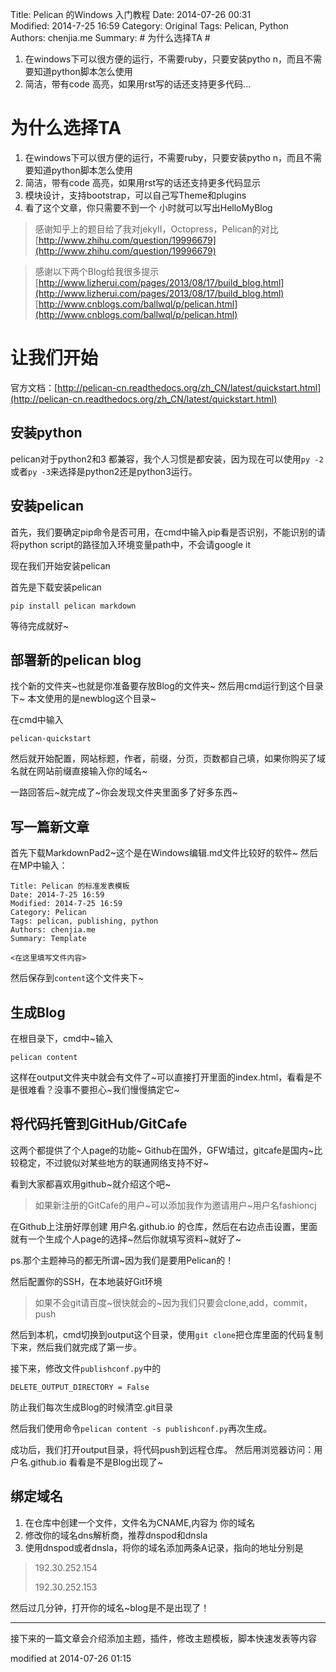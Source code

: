 Title: Pelican 的Windows 入门教程
Date: 2014-07-26 00:31  
Modified: 2014-7-25 16:59
Category: Original
Tags: Pelican, Python
Authors: chenjia.me
Summary: # 为什么选择TA #
1. 在windows下可以很方便的运行，不需要ruby，只要安装pytho	n，而且不需要知道python脚本怎么使用
2. 简洁，带有code 高亮，如果用rst写的话还支持更多代码...

# 为什么选择TA #
1. 在windows下可以很方便的运行，不需要ruby，只要安装pytho	n，而且不需要知道python脚本怎么使用
2. 简洁，带有code 高亮，如果用rst写的话还支持更多代码显示
3. 模块设计，支持bootstrap，可以自己写Theme和plugins
4. 看了这个文章，你只需要不到一个 小时就可以写出HelloMyBlog

> 感谢知乎上的题目给了我对jekyII，Octopress，Pelican的对比
> [http://www.zhihu.com/question/19996679](http://www.zhihu.com/question/19996679)

> 感谢以下两个Blog给我很多提示
> [http://www.lizherui.com/pages/2013/08/17/build_blog.html](http://www.lizherui.com/pages/2013/08/17/build_blog.html)
> [http://www.cnblogs.com/ballwql/p/pelican.html](http://www.cnblogs.com/ballwql/p/pelican.html)

# 让我们开始 #
官方文档：[http://pelican-cn.readthedocs.org/zh_CN/latest/quickstart.html](http://pelican-cn.readthedocs.org/zh_CN/latest/quickstart.html)
## 安装python ##
pelican对于python2和3 都兼容，我个人习惯是都安装，因为现在可以使用`py -2`或者`py -3`来选择是python2还是python3运行。

## 安装pelican ##
首先，我们要确定pip命令是否可用，在cmd中输入pip看是否识别，不能识别的请将python script的路径加入环境变量path中，不会请google it

现在我们开始安装pelican

首先是下载安装pelican

    pip install pelican markdown

等待完成就好~

## 部署新的pelican blog ##
找个新的文件夹~也就是你准备要存放Blog的文件夹~
然后用cmd运行到这个目录下~
本文使用的是newblog这个目录~

在cmd中输入

    pelican-quickstart

然后就开始配置，网站标题，作者，前缀，分页，页数都自己填，如果你购买了域名就在网站前缀直接输入你的域名~

一路回答后~就完成了~你会发现文件夹里面多了好多东西~

## 写一篇新文章 ##
首先下载MarkdownPad2~这个是在Windows编辑.md文件比较好的软件~
然后在MP中输入：

    Title: Pelican 的标准发表模板
    Date: 2014-7-25 16:59
    Modified: 2014-7-25 16:59
    Category: Pelican
    Tags: pelican, publishing, python
    Authors: chenjia.me
    Summary: Template
	
	<在这里填写文件内容>

然后保存到`content`这个文件夹下~

## 生成Blog ##
在根目录下，cmd中~输入

    pelican content

这样在output文件夹中就会有文件了~可以直接打开里面的index.html，看看是不是很难看？没事不要担心~我们慢慢搞定它~

## 将代码托管到GitHub/GitCafe ##
这两个都提供了个人page的功能~
Github在国外，GFW墙过，gitcafe是国内~比较稳定，不过貌似对某些地方的联通网络支持不好~


看到大家都喜欢用github~就介绍这个吧~
> 如果新注册的GitCafe的用户~可以添加我作为邀请用户~用户名fashioncj

在Github上注册好厚创建 用户名.github.io 的仓库，然后在右边点击设置，里面就有一个生成个人page的选择~然后你就填写资料~就好了~

ps.那个主题神马的都无所谓~因为我们是要用Pelican的！

然后配置你的SSH，在本地装好Git环境
> 如果不会git请百度~很快就会的~因为我们只要会clone,add，commit，push

然后到本机，cmd切换到output这个目录，使用`git clone`把仓库里面的代码复制下来，然后我们就完成了第一步。

接下来，修改文件`publishconf.py`中的

    DELETE_OUTPUT_DIRECTORY = False

防止我们每次生成Blog的时候清空.git目录

然后我们使用命令`pelican content -s publishconf.py`再次生成。

成功后，我们打开output目录，将代码push到远程仓库。
然后用浏览器访问：用户名.github.io 看看是不是Blog出现了~

## 绑定域名 ##
1. 在仓库中创建一个文件，文件名为CNAME,内容为 你的域名 
2. 修改你的域名dns解析商，推荐dnspod和dnsla
3. 使用dnspod或者dnsla，将你的域名添加两条A记录，指向的地址分别是
> 192.30.252.154
> 
> 192.30.252.153

然后过几分钟，打开你的域名~blog是不是出现了！


----------
接下来的一篇文章会介绍添加主题，插件，修改主题模板，脚本快速发表等内容

modified at 2014-07-26 01:15  
